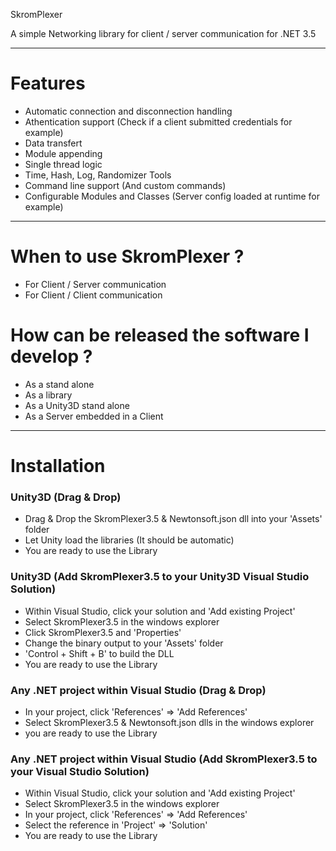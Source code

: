 SkromPlexer

A simple Networking library for client / server communication for .NET 3.5

---

# Features

- Automatic connection and disconnection handling
- Athentication support (Check if a client submitted credentials for example)
- Data transfert
- Module appending
- Single thread logic
- Time, Hash, Log, Randomizer Tools
- Command line support (And custom commands)
- Configurable Modules and Classes (Server config loaded at runtime for example)

---

# When to use SkromPlexer ?

- For Client / Server communication
- For Client / Client communication

# How can be released the software I develop ?

- As a stand alone
- As a library
- As a Unity3D stand alone
- As a Server embedded in a Client

---

# Installation
### Unity3D (Drag & Drop)

- Drag & Drop the SkromPlexer3.5 & Newtonsoft.json dll into your 'Assets' folder
- Let Unity load the libraries (It should be automatic)
- You are ready to use the Library

### Unity3D (Add SkromPlexer3.5 to your Unity3D Visual Studio Solution)

- Within Visual Studio, click your solution and 'Add existing Project'
- Select SkromPlexer3.5 in the windows explorer
- Click SkromPlexer3.5 and 'Properties'
- Change the binary output to your 'Assets' folder
- 'Control + Shift + B' to build the DLL
- You are ready to use the Library

### Any .NET project within Visual Studio (Drag & Drop)

- In your project, click 'References' => 'Add References'
- Select SkromPlexer3.5 & Newtonsoft.json dlls in the windows explorer
- you are ready to use the Library

### Any .NET project within Visual Studio (Add SkromPlexer3.5 to your Visual Studio Solution)

- Within Visual Studio, click your solution and 'Add existing Project'
- Select SkromPlexer3.5 in the windows explorer
- In your project, click 'References' => 'Add References'
- Select the reference in 'Project' => 'Solution'
- You are ready to use the Library